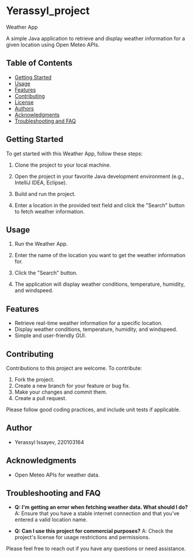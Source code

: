 # Yerassyl_project
 Weather App

A simple Java application to retrieve and display weather information for a given location using Open Meteo APIs.

## Table of Contents
- [Getting Started](#getting-started)
- [Usage](#usage)
- [Features](#features)
- [Contributing](#contributing)
- [License](#license)
- [Authors](#authors)
- [Acknowledgments](#acknowledgments)
- [Troubleshooting and FAQ](#troubleshooting-and-faq)

## Getting Started

To get started with this Weather App, follow these steps:

1. Clone the project to your local machine.

2. Open the project in your favorite Java development environment (e.g., IntelliJ IDEA, Eclipse).

3. Build and run the project.

4. Enter a location in the provided text field and click the "Search" button to fetch weather information.

## Usage

1. Run the Weather App.

2. Enter the name of the location you want to get the weather information for.

3. Click the "Search" button.

4. The application will display weather conditions, temperature, humidity, and windspeed.

## Features

- Retrieve real-time weather information for a specific location.
- Display weather conditions, temperature, humidity, and windspeed.
- Simple and user-friendly GUI.

## Contributing

Contributions to this project are welcome. To contribute:

1. Fork the project.
2. Create a new branch for your feature or bug fix.
3. Make your changes and commit them.
4. Create a pull request.

Please follow good coding practices, and include unit tests if applicable.

## Author

- Yerassyl Issayev, 220103164

## Acknowledgments

- Open Meteo APIs for weather data.

## Troubleshooting and FAQ

- **Q: I'm getting an error when fetching weather data. What should I do?**
  A: Ensure that you have a stable internet connection and that you've entered a valid location name.

- **Q: Can I use this project for commercial purposes?**
  A: Check the project's license for usage restrictions and permissions.

Please feel free to reach out if you have any questions or need assistance.
